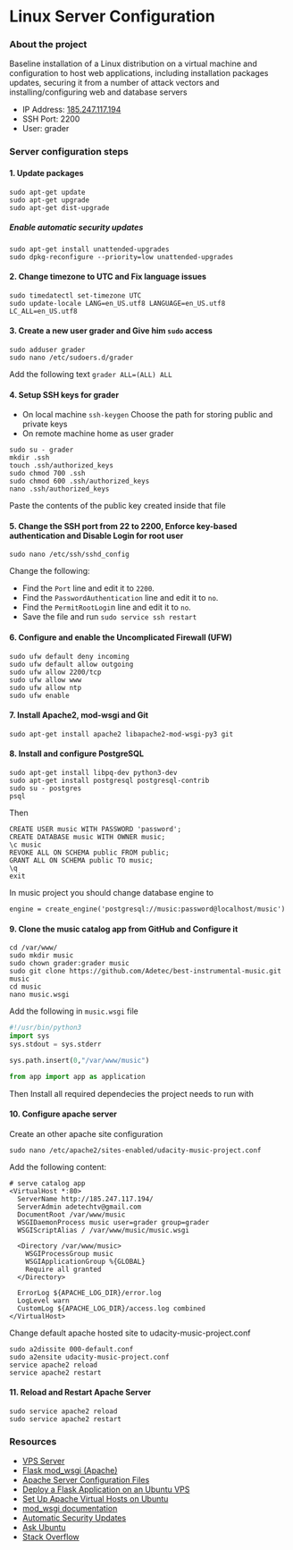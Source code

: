 # Linux Server Configuration

### About the project
Baseline installation of a Linux distribution on a virtual machine and configuration to host web applications, including installation packages updates, securing it from a number of attack vectors and installing/configuring web and database servers

* IP Address: [185.247.117.194](http://185.247.117.194/)
* SSH Port: 2200
* User: grader


### Server configuration steps

#### 1. Update packages
```
sudo apt-get update
sudo apt-get upgrade
sudo apt-get dist-upgrade
```
##### Enable automatic security updates

```
sudo apt-get install unattended-upgrades
sudo dpkg-reconfigure --priority=low unattended-upgrades
```

#### 2. Change timezone to UTC and Fix language issues 
```
sudo timedatectl set-timezone UTC
sudo update-locale LANG=en_US.utf8 LANGUAGE=en_US.utf8 LC_ALL=en_US.utf8
```

#### 3. Create a new user grader and Give him `sudo` access
```
sudo adduser grader
sudo nano /etc/sudoers.d/grader 
```
Add the following text `grader ALL=(ALL) ALL`

#### 4. Setup SSH keys for grader
* On local machine 
`ssh-keygen`
Choose the path for storing public and private keys
* On remote machine home as user grader
```
sudo su - grader
mkdir .ssh
touch .ssh/authorized_keys 
sudo chmod 700 .ssh
sudo chmod 600 .ssh/authorized_keys 
nano .ssh/authorized_keys 
```
Paste the contents of the public key created inside that file

#### 5. Change the SSH port from 22 to 2200, Enforce key-based authentication and Disable Login for root user
```
sudo nano /etc/ssh/sshd_config
```
Change the following:
* Find the `Port` line and edit it to `2200`.
* Find the `PasswordAuthentication` line and edit it to `no`.
* Find the `PermitRootLogi`n line and edit it to `no`.
* Save the file and run `sudo service ssh restart`

#### 6. Configure and enable the Uncomplicated Firewall (UFW)
```
sudo ufw default deny incoming
sudo ufw default allow outgoing
sudo ufw allow 2200/tcp
sudo ufw allow www
sudo ufw allow ntp
sudo ufw enable
```

#### 7. Install Apache2, mod-wsgi and Git
```
sudo apt-get install apache2 libapache2-mod-wsgi-py3 git
```

#### 8. Install and configure PostgreSQL
```
sudo apt-get install libpq-dev python3-dev
sudo apt-get install postgresql postgresql-contrib
sudo su - postgres
psql
```
Then
```
CREATE USER music WITH PASSWORD 'password';
CREATE DATABASE music WITH OWNER music;
\c music
REVOKE ALL ON SCHEMA public FROM public;
GRANT ALL ON SCHEMA public TO music;
\q
exit
```
In music project you should change database engine to
```
engine = create_engine('postgresql://music:password@localhost/music')
```

#### 9. Clone the music catalog app from GitHub and Configure it
```
cd /var/www/
sudo mkdir music
sudo chown grader:grader music
sudo git clone https://github.com/Adetec/best-instrumental-music.git music
cd music
nano music.wsgi
```
Add the following in `music.wsgi` file
```python
#!/usr/bin/python3
import sys
sys.stdout = sys.stderr

sys.path.insert(0,"/var/www/music")

from app import app as application
```
Then Install all required dependecies the project needs to run with

#### 10. Configure apache server
Create an other apache site configuration
```
sudo nano /etc/apache2/sites-enabled/udacity-music-project.conf
```
Add the following content:
```
# serve catalog app
<VirtualHost *:80>
  ServerName http://185.247.117.194/
  ServerAdmin adetechtv@gmail.com
  DocumentRoot /var/www/music  
  WSGIDaemonProcess music user=grader group=grader
  WSGIScriptAlias / /var/www/music/music.wsgi

  <Directory /var/www/music>
    WSGIProcessGroup music  
    WSGIApplicationGroup %{GLOBAL}
    Require all granted
  </Directory>

  ErrorLog ${APACHE_LOG_DIR}/error.log
  LogLevel warn
  CustomLog ${APACHE_LOG_DIR}/access.log combined
</VirtualHost>
```
Change default apache hosted site to udacity-music-project.conf
```
sudo a2dissite 000-default.conf
sudo a2ensite udacity-music-project.conf
service apache2 reload
service apache2 restart

```


#### 11. Reload and Restart Apache Server
```
sudo service apache2 reload
sudo service apache2 restart
```


### Resources
* [VPS Server](https://vpsserver.com)
* [Flask mod_wsgi (Apache)](http://flask.pocoo.org/docs/0.12/deploying/mod_wsgi/)
* [Apache Server Configuration Files](https://httpd.apache.org/docs/current/configuring.html)
* [Deploy a Flask Application on an Ubuntu VPS](https://www.digitalocean.com/community/tutorials/how-to-deploy-a-flask-application-on-an-ubuntu-vps)
* [Set Up Apache Virtual Hosts on Ubuntu ](https://www.digitalocean.com/community/tutorials/how-to-set-up-apache-virtual-hosts-on-ubuntu-14-04-lts)
* [mod_wsgi documentation](https://modwsgi.readthedocs.io/en/develop/)
* [Automatic Security Updates](https://help.ubuntu.com/community/AutomaticSecurityUpdates#Using_the_.22unattended-upgrades.22_package)
* [Ask Ubuntu](https://askubuntu.com/)
* [Stack Overflow](https://stackoverflow.com/)
